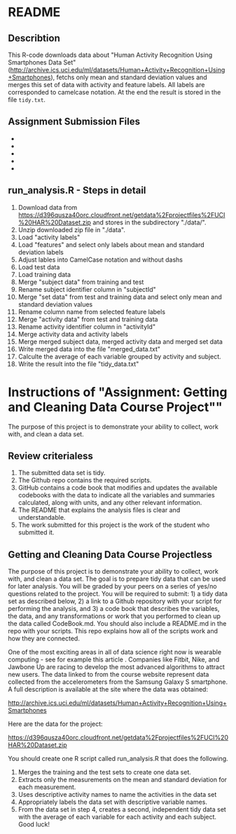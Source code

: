 # README
## Describtion
This R-code downloads data about "Human Activity Recognition Using Smartphones Data Set" (http://archive.ics.uci.edu/ml/datasets/Human+Activity+Recognition+Using+Smartphones), fetchs only mean and standard deviation values and merges this set of data with activity and feature labels. All labels are corresponded to camelcase notation. At the end the result is stored in the file `tidy.txt`.

## Assignment Submission Files
* [run_analysis.R]: https://github.com/Krysek/Assignment---Getting-and-Cleaning-Data-Course-Project/blob/master/run_analysis.R
* [CodeBook.md]: https://github.com/Krysek/Assignment---Getting-and-Cleaning-Data-Course-Project/blob/master/CodeBook.md
* [README.md]: https://github.com/Krysek/Assignment---Getting-and-Cleaning-Data-Course-Project/blob/master/README.md
* [merged_data.txt]: https://github.com/Krysek/Assignment---Getting-and-Cleaning-Data-Course-Project/blob/master/merged_data.txt
* [tidy_data.txt]: https://github.com/Krysek/Assignment---Getting-and-Cleaning-Data-Course-Project/blob/master/tidy_data.txt

## run_analysis.R - Steps in detail
1. Download data from https://d396qusza40orc.cloudfront.net/getdata%2Fprojectfiles%2FUCI%20HAR%20Dataset.zip and stores in the subdirectory "./data/".
2. Unzip downloaded zip file in "./data".
3. Load "activity labels"
4. Load "features" and select only labels about mean and standard deviation labels
5. Adjust lables into CamelCase notation and without dashs
6. Load test data
7. Load training data
8. Merge "subject data" from training and test
9. Rename subject identifier column in "subjectId"
10. Merge "set data" from test and training data and select only mean and standard deviation values
11. Rename column name from selected feature labels
12. Merge "activity data" from test and training data
13. Rename activity identifier column in "activityId"
14. Merge activity data and activity labels
15. Merge merged subject data, merged activity data and merged set data
16. Write merged data into the file "merged_data.txt"
17. Calculte the average of each variable grouped by activity and subject.
18. Write the result into the file "tidy_data.txt"


# Instructions of "Assignment: Getting and Cleaning Data Course Project""

The purpose of this project is to demonstrate your ability to collect, work with, and clean a data set.

## Review criterialess 
1. The submitted data set is tidy.
2. The Github repo contains the required scripts.
3. GitHub contains a code book that modifies and updates the available codebooks with the data to indicate all the variables and summaries calculated, along with units, and any other relevant information.
4. The README that explains the analysis files is clear and understandable.
5. The work submitted for this project is the work of the student who submitted it.

## Getting and Cleaning Data Course Projectless 
The purpose of this project is to demonstrate your ability to collect, work with, and clean a data set. The goal is to prepare tidy data that can be used for later analysis. You will be graded by your peers on a series of yes/no questions related to the project. You will be required to submit: 1) a tidy data set as described below, 2) a link to a Github repository with your script for performing the analysis, and 3) a code book that describes the variables, the data, and any transformations or work that you performed to clean up the data called CodeBook.md. You should also include a README.md in the repo with your scripts. This repo explains how all of the scripts work and how they are connected.

One of the most exciting areas in all of data science right now is wearable computing - see for example this article . Companies like Fitbit, Nike, and Jawbone Up are racing to develop the most advanced algorithms to attract new users. The data linked to from the course website represent data collected from the accelerometers from the Samsung Galaxy S smartphone. A full description is available at the site where the data was obtained:

http://archive.ics.uci.edu/ml/datasets/Human+Activity+Recognition+Using+Smartphones

Here are the data for the project:

https://d396qusza40orc.cloudfront.net/getdata%2Fprojectfiles%2FUCI%20HAR%20Dataset.zip

You should create one R script called run_analysis.R that does the following.

1. Merges the training and the test sets to create one data set.
2. Extracts only the measurements on the mean and standard deviation for each measurement.
3. Uses descriptive activity names to name the activities in the data set
4. Appropriately labels the data set with descriptive variable names.
5. From the data set in step 4, creates a second, independent tidy data set with the average of each variable for each activity and each subject.
Good luck!
